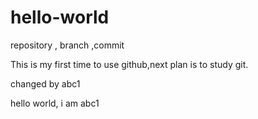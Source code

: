 # hello-world
repository , branch ,commit

This is my first time to use github,next plan is to study git.

changed by abc1

hello world, i am abc1 